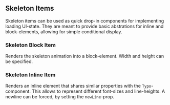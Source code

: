 ## Skeleton Items

Skeleton items can be used as quick drop-in components for implementing loading UI-state. They are meant to provide basic abstrations for inline and block-elements, allowing for simple conditional display.

### Skeleton Block Item

Renders the skeleton animation into a block-element. Width and height can be specified.

### Skeleton Inline Item

Renders an inline element that shares similar properties with the `Typo`-component. This allows to represent different font-sizes and line-heights.
A newline can be forced, by setting the `newLine`-prop.
